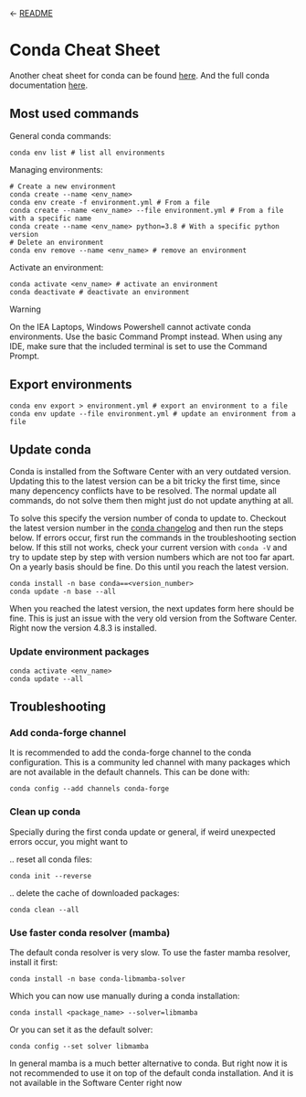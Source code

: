 <- [README](README.md)

# Conda Cheat Sheet

Another cheat sheet for conda can be found [here](https://conda.io/projects/conda/en/latest/user-guide/cheatsheet.html). And the full conda documentation [here](https://docs.conda.io/projects/conda/en/latest/index.html).

## Most used commands
General conda commands:

    conda env list # list all environments

Managing environments:
    
    # Create a new environment
    conda create --name <env_name>
    conda env create -f environment.yml # From a file
    conda create --name <env_name> --file environment.yml # From a file with a specific name 
    conda create --name <env_name> python=3.8 # With a specific python version
    # Delete an environment
    conda env remove --name <env_name> # remove an environment

Activate an environment:

    conda activate <env_name> # activate an environment
    conda deactivate # deactivate an environment

> [!WARNING]  
> On the IEA Laptops, Windows Powershell cannot activate conda environments. Use the basic Command Prompt instead. When using any IDE, make sure that the included terminal is set to use the Command Prompt.

## Export environments

    conda env export > environment.yml # export an environment to a file
    conda env update --file environment.yml # update an environment from a file

## Update conda

Conda is installed from the Software Center with an very outdated version. Updating this to the latest version can be a bit tricky the first time, since many depencency conflicts have to be resolved. The normal update all commands, do not solve them then might just do not update anything at all. 

To solve this specify the version number of conda to update to. Checkout the latest version number in the [conda changelog](https://github.com/rise-iea/knowledge-database/edit/main/Conda-Cheat-Sheet.md) and then run the steps below. If errors occur, first run the commands in the troubleshooting section below. If this still not works, check your current version with `conda -V` and try to update step by step with version numbers which are not too far apart. On a yearly basis should be fine. Do this until you reach the latest version.

    conda install -n base conda==<version_number>
    conda update -n base --all 

When you reached the latest version, the next updates form here should be fine. This is just an issue with the very old version from the Software Center. Right now the version 4.8.3 is installed.

### Update environment packages

    conda activate <env_name>
    conda update --all 

## Troubleshooting

### Add conda-forge channel

It is recommended to add the conda-forge channel to the conda configuration. This is a community led channel with many packages which are not available in the default channels. This can be done with:

    conda config --add channels conda-forge

### Clean up conda
Specially during the first conda update or general, if weird unexpected errors occur, you might want to

.. reset all conda files:

    conda init --reverse

.. delete the cache of downloaded packages:

    conda clean --all

### Use faster conda resolver (mamba)

The default conda resolver is very slow. To use the faster mamba resolver, install it first:

    conda install -n base conda-libmamba-solver

Which you can now use manually during a conda installation:

    conda install <package_name> --solver=libmamba

Or you can set it as the default solver:

    conda config --set solver libmamba

In general mamba is a much better alternative to conda. But right now it is not recommended to use it on top of the default conda installation. And it is not available in the Software Center right now

